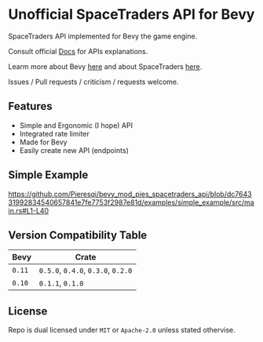 # Unofficial SpaceTraders API for Bevy

SpaceTraders API implemented for Bevy the game engine.

Consult official [Docs](https://spacetraders.stoplight.io/docs/spacetraders/) for APIs explanations.

Learm more about Bevy [here](https://bevyengine.org) and about SpaceTraders [here](https://spacetraders.io).

Issues / Pull requests / criticism / requests welcome.

## Features

- Simple and Ergonomic (I hope) API
- Integrated rate limiter
- Made for Bevy
- Easily create new API (endpoints)

## Simple Example

<https://github.com/Pieresqi/bevy_mod_pies_spacetraders_api/blob/dc764331992834540657841e7fe7753f2987e81d/examples/simple_example/src/main.rs#L1-L40>

## Version Compatibility Table

|Bevy|Crate|
|-|-|
|`0.11`|`0.5.0`, `0.4.0`, `0.3.0`, `0.2.0`|
|`0.10`|`0.1.1`, `0.1.0`|

## License

Repo is dual licensed under `MIT` or `Apache-2.0` unless stated othervise.
